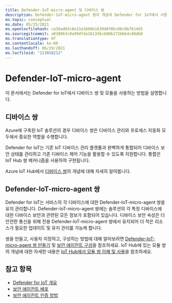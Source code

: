 ```yaml
---
title: Defender-IoT-micro-agent 및 디바이스 쌍
description: Defender-IoT-micro-agent 쌍의 개념과 Defender for IoT에서 사용되는 방법에 대해 알아 봅니다.
ms.topic: conceptual
ms.date: 05/25/2021
ms.openlocfilehash: ca36ad03c8e21e1606b163940f8bc06c0b761dd5
ms.sourcegitcommit: a038863c0a99dfda16133bcb08b172b6b4c86db8
ms.translationtype: HT
ms.contentlocale: ko-KR
ms.lasthandoff: 06/29/2021
ms.locfileid: "113018212"
---
```

# <a name="defender-iot-micro-agent"></a>Defender-IoT-micro-agent

이 문서에서는 Defender for IoT에서 디바이스 쌍 및 모듈을 사용하는 방법을 설명합니다.

## <a name="device-twins"></a>디바이스 쌍

Azure에 구축된 IoT 솔루션의 경우 디바이스 쌍은 디바이스 관리와 프로세스 자동화 모두에서 중요한 역할을 수행합니다.

Defender for IoT는 기존 IoT 디바이스 관리 플랫폼과 완벽하게 통합되어 디바이스 보안 상태를 관리하고 기존 디바이스 제어 기능을 활용할 수 있도록 지원합니다. 통합은 IoT Hub 쌍 메커니즘을 사용하여 구현됩니다.

Azure IoT Hub에서 [디바이스 쌍](../../iot-hub/iot-hub-devguide-device-twins.md#device-twins)의 개념에 대해 자세히 알아봅니다.

## <a name="defender-iot-micro-agent-twins"></a>Defender-IoT-micro-agent 쌍

Defender for IoT는 서비스의 각 디바이스에 대한 Defender-IoT-micro-agent 쌍을 유지 관리합니다.
Defender-IoT-micro-agent 쌍에는 솔루션의 각 특정 디바이스에 대한 디바이스 보안과 관련된 모든 정보가 포함되어 있습니다.
디바이스 보안 속성은 더 안전한 통신을 위해 전용 Defender-IoT-micro-agent 쌍에서 유지되어 더 적은 리소스가 필요한 업데이트 및 유지 관리를 가능케 합니다.

쌍을 만들고, 사용자 지정하고, 구성하는 방법에 대해 알아보려면 [Defender-IoT-micro-agent 쌍 만들기](quickstart-create-security-twin.md) 및 [보안 에이전트 구성](how-to-agent-configuration.md)을 참조하세요. IoT Hub에 있는 모듈 쌍의 개념에 대한 자세한 내용은 [IoT Hub에서 모듈 쌍 이해 및 사용](../../iot-hub/iot-hub-devguide-module-twins.md)을 참조하세요.

## <a name="see-also"></a>참고 항목

- [Defender for IoT 개요](overview.md)
- [보안 에이전트 배포](how-to-deploy-agent.md)
- [보안 에이전트 인증 방법](concept-security-agent-authentication-methods.md)
